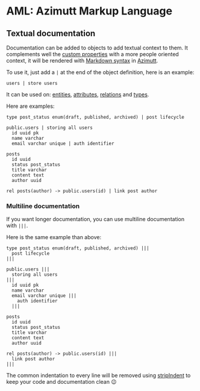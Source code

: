 # AML: Azimutt Markup Language

## Textual documentation

Documentation can be added to objects to add textual context to them.
It complements well the [custom properties](./properties.md) with a more people oriented context, it will be rendered with [Markdown syntax](https://wikipedia.org/wiki/Markdown) in [Azimutt](https://azimutt.app).

To use it, just add a `|` at the end of the object definition, here is an example:

```aml
users | store users
```

It can be used on: [entities](./entity.md), [attributes](./entity-attribute.md), [relations](./relation.md) and [types](./type.md).

Here are examples:

```aml
type post_status enum(draft, published, archived) | post lifecycle

public.users | storing all users
  id uuid pk
  name varchar
  email varchar unique | auth identifier

posts
  id uuid
  status post_status
  title varchar
  content text
  author uuid

rel posts(author) -> public.users(id) | link post author
```

### Multiline documentation

If you want longer documentation, you can use multiline documentation with `|||`.

Here is the same example than above:

```aml
type post_status enum(draft, published, archived) |||
  post lifecycle
|||

public.users |||
  storing all users
|||
  id uuid pk
  name varchar
  email varchar unique |||
    auth identifier
  |||

posts
  id uuid
  status post_status
  title varchar
  content text
  author uuid

rel posts(author) -> public.users(id) |||
  link post author
|||
```

The common indentation to every line will be removed using [stripIndent](../../utils/src/string.ts#stripIndent) to keep your code and documentation clean 😉
